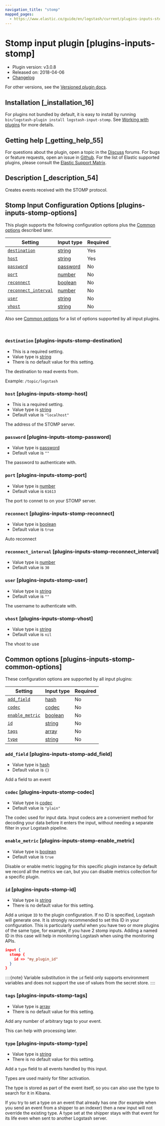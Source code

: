 ```yaml
---
navigation_title: "stomp"
mapped_pages:
  - https://www.elastic.co/guide/en/logstash/current/plugins-inputs-stomp.html
---
```


# Stomp input plugin [plugins-inputs-stomp]


* Plugin version: v3.0.8
* Released on: 2018-04-06
* [Changelog](https://github.com/logstash-plugins/logstash-input-stomp/blob/v3.0.8/CHANGELOG.md)

For other versions, see the [Versioned plugin docs](https://www.elastic.co/guide/en/logstash-versioned-plugins/current/input-stomp-index.md).

## Installation [_installation_16]

For plugins not bundled by default, it is easy to install by running `bin/logstash-plugin install logstash-input-stomp`. See [Working with plugins](https://www.elastic.co/guide/en/logstash/current/working-with-plugins.html) for more details.


## Getting help [_getting_help_55]

For questions about the plugin, open a topic in the [Discuss](http://discuss.elastic.co) forums. For bugs or feature requests, open an issue in [Github](https://github.com/logstash-plugins/logstash-input-stomp). For the list of Elastic supported plugins, please consult the [Elastic Support Matrix](https://www.elastic.co/support/matrix#logstash_plugins).


## Description [_description_54]

Creates events received with the STOMP protocol.


## Stomp Input Configuration Options [plugins-inputs-stomp-options]

This plugin supports the following configuration options plus the [Common options](plugins-inputs-stomp.md#plugins-inputs-stomp-common-options) described later.

| Setting | Input type | Required |
| --- | --- | --- |
| [`destination`](plugins-inputs-stomp.md#plugins-inputs-stomp-destination) | [string](introduction.md#string) | Yes |
| [`host`](plugins-inputs-stomp.md#plugins-inputs-stomp-host) | [string](introduction.md#string) | Yes |
| [`password`](plugins-inputs-stomp.md#plugins-inputs-stomp-password) | [password](introduction.md#password) | No |
| [`port`](plugins-inputs-stomp.md#plugins-inputs-stomp-port) | [number](introduction.md#number) | No |
| [`reconnect`](plugins-inputs-stomp.md#plugins-inputs-stomp-reconnect) | [boolean](introduction.md#boolean) | No |
| [`reconnect_interval`](plugins-inputs-stomp.md#plugins-inputs-stomp-reconnect_interval) | [number](introduction.md#number) | No |
| [`user`](plugins-inputs-stomp.md#plugins-inputs-stomp-user) | [string](introduction.md#string) | No |
| [`vhost`](plugins-inputs-stomp.md#plugins-inputs-stomp-vhost) | [string](introduction.md#string) | No |

Also see [Common options](plugins-inputs-stomp.md#plugins-inputs-stomp-common-options) for a list of options supported by all input plugins.

 

### `destination` [plugins-inputs-stomp-destination]

* This is a required setting.
* Value type is [string](introduction.md#string)
* There is no default value for this setting.

The destination to read events from.

Example: `/topic/logstash`


### `host` [plugins-inputs-stomp-host]

* This is a required setting.
* Value type is [string](introduction.md#string)
* Default value is `"localhost"`

The address of the STOMP server.


### `password` [plugins-inputs-stomp-password]

* Value type is [password](introduction.md#password)
* Default value is `""`

The password to authenticate with.


### `port` [plugins-inputs-stomp-port]

* Value type is [number](introduction.md#number)
* Default value is `61613`

The port to connet to on your STOMP server.


### `reconnect` [plugins-inputs-stomp-reconnect]

* Value type is [boolean](introduction.md#boolean)
* Default value is `true`

Auto reconnect


### `reconnect_interval` [plugins-inputs-stomp-reconnect_interval]

* Value type is [number](introduction.md#number)
* Default value is `30`


### `user` [plugins-inputs-stomp-user]

* Value type is [string](introduction.md#string)
* Default value is `""`

The username to authenticate with.


### `vhost` [plugins-inputs-stomp-vhost]

* Value type is [string](introduction.md#string)
* Default value is `nil`

The vhost to use



## Common options [plugins-inputs-stomp-common-options]

These configuration options are supported by all input plugins:

| Setting | Input type | Required |
| --- | --- | --- |
| [`add_field`](plugins-inputs-stomp.md#plugins-inputs-stomp-add_field) | [hash](https://www.elastic.co/guide/en/logstash/current/configuration-file-structure.html#hash) | No |
| [`codec`](plugins-inputs-stomp.md#plugins-inputs-stomp-codec) | [codec](https://www.elastic.co/guide/en/logstash/current/configuration-file-structure.html#codec) | No |
| [`enable_metric`](plugins-inputs-stomp.md#plugins-inputs-stomp-enable_metric) | [boolean](https://www.elastic.co/guide/en/logstash/current/configuration-file-structure.html#boolean) | No |
| [`id`](plugins-inputs-stomp.md#plugins-inputs-stomp-id) | [string](https://www.elastic.co/guide/en/logstash/current/configuration-file-structure.html#string) | No |
| [`tags`](plugins-inputs-stomp.md#plugins-inputs-stomp-tags) | [array](https://www.elastic.co/guide/en/logstash/current/configuration-file-structure.html#array) | No |
| [`type`](plugins-inputs-stomp.md#plugins-inputs-stomp-type) | [string](https://www.elastic.co/guide/en/logstash/current/configuration-file-structure.html#string) | No |

### `add_field` [plugins-inputs-stomp-add_field]

* Value type is [hash](https://www.elastic.co/guide/en/logstash/current/configuration-file-structure.html#hash)
* Default value is `{}`

Add a field to an event


### `codec` [plugins-inputs-stomp-codec]

* Value type is [codec](https://www.elastic.co/guide/en/logstash/current/configuration-file-structure.html#codec)
* Default value is `"plain"`

The codec used for input data. Input codecs are a convenient method for decoding your data before it enters the input, without needing a separate filter in your Logstash pipeline.


### `enable_metric` [plugins-inputs-stomp-enable_metric]

* Value type is [boolean](https://www.elastic.co/guide/en/logstash/current/configuration-file-structure.html#boolean)
* Default value is `true`

Disable or enable metric logging for this specific plugin instance by default we record all the metrics we can, but you can disable metrics collection for a specific plugin.


### `id` [plugins-inputs-stomp-id]

* Value type is [string](https://www.elastic.co/guide/en/logstash/current/configuration-file-structure.html#string)
* There is no default value for this setting.

Add a unique `ID` to the plugin configuration. If no ID is specified, Logstash will generate one. It is strongly recommended to set this ID in your configuration. This is particularly useful when you have two or more plugins of the same type, for example, if you have 2 stomp inputs. Adding a named ID in this case will help in monitoring Logstash when using the monitoring APIs.

```json
input {
  stomp {
    id => "my_plugin_id"
  }
}
```

::::{note} 
Variable substitution in the `id` field only supports environment variables and does not support the use of values from the secret store.
::::



### `tags` [plugins-inputs-stomp-tags]

* Value type is [array](https://www.elastic.co/guide/en/logstash/current/configuration-file-structure.html#array)
* There is no default value for this setting.

Add any number of arbitrary tags to your event.

This can help with processing later.


### `type` [plugins-inputs-stomp-type]

* Value type is [string](https://www.elastic.co/guide/en/logstash/current/configuration-file-structure.html#string)
* There is no default value for this setting.

Add a `type` field to all events handled by this input.

Types are used mainly for filter activation.

The type is stored as part of the event itself, so you can also use the type to search for it in Kibana.

If you try to set a type on an event that already has one (for example when you send an event from a shipper to an indexer) then a new input will not override the existing type. A type set at the shipper stays with that event for its life even when sent to another Logstash server.



